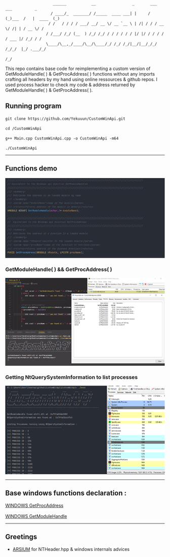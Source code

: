 ```

                     ______           __                _       ___       ___          _ 
                    / ____/_  _______/ /_____  ____ ___| |     / (_)___  /   |  ____  (_)
                   / /   / / / / ___/ __/ __ \/ __ `__ \ | /| / / / __ \/ /| | / __ \/ / 
                  / /___/ /_/ (__  ) /_/ /_/ / / / / / / |/ |/ / / / / / ___ |/ /_/ / /  
                  \____/\__,_/____/\__/\____/_/ /_/ /_/|__/|__/_/_/ /_/_/  |_/ .___/_/   
                                                                            /_/          

```

This repo contains base code for reimplementing a custom version of GetModuleHandle( ) & GetProcAddress( ) functions without any imports crafting all headers by my hand using online ressources & github repos.
I used process hacker to check my code & address returned by GetModuleHandle( ) & GetProcAddress( ).

## Running program 

`git clone https://github.com/Yekuuun/CustomWinApi.git`

`cd /CustomWinApi`

`g++ Main.cpp CustomWinApi.cpp -o CustomWinApi -m64`

`./CustomWinApi`

---

## Functions demo
<img src="https://github.com/Yekuuun/CustomWinApi/blob/main/assets/Functions.png"></img>

### GetModuleHandle( ) && GetProcAddress( )

<img src="https://github.com/Yekuuun/CustomWinApi/blob/main/assets/GetModuleHandle.png"></img>

### Getting NtQuerySystemInformation to list processes 

<img src="https://github.com/Yekuuun/CustomWinApi/blob/main/assets/ListProcess.png"></img>

---

## Base windows functions declaration :

[WINDOWS GetProcAddress](https://learn.microsoft.com/en-us/windows/win32/api/libloaderapi/nf-libloaderapi-getprocaddress) <br> <br>
[WINDOWS GetModuleHandle](https://learn.microsoft.com/en-us/windows/win32/api/libloaderapi/nf-libloaderapi-getmodulehandlew)

---

## Greetings

- [ARSIUM](https://github.com/arsium) for NTHeader.hpp & windows internals advices
